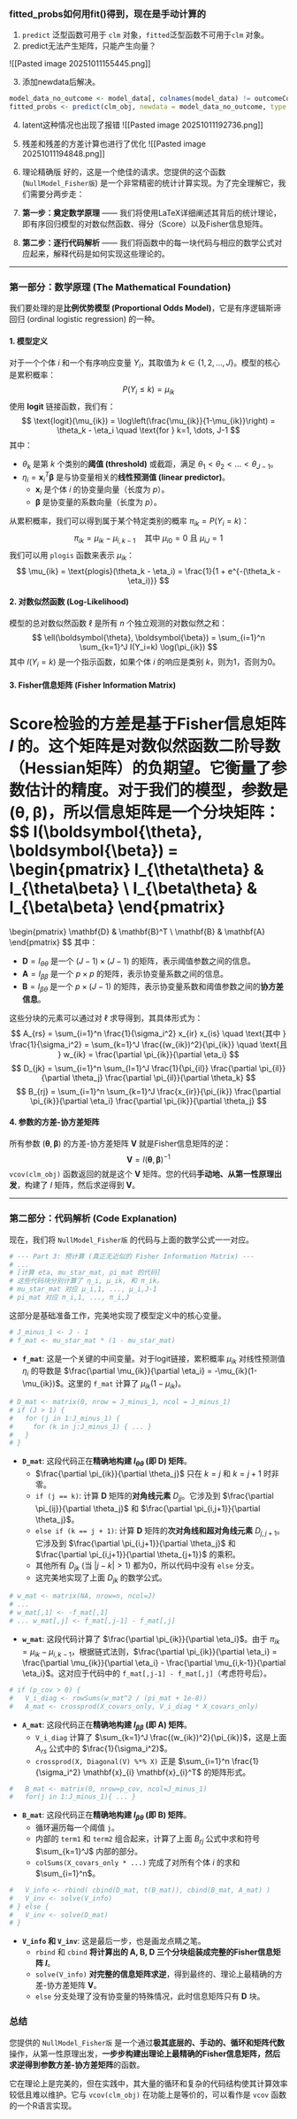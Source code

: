 ### fitted_probs如何用fit()得到，现在是手动计算的

1. `predict` 泛型函数可用于 `clm` 对象，`fitted`泛型函数不可用于`clm` 对象。
2. predict无法产生矩阵，只能产生向量？

![[Pasted image 20251011155445.png]]

3. 添加newdata后解决。
```R
model_data_no_outcome <- model_data[, colnames(model_data) != outcomeCol, drop = FALSE]
fitted_probs <- predict(clm_obj, newdata = model_data_no_outcome, type = "prob")$fit
```

4. latent这种情况也出现了报错
![[Pasted image 20251011192736.png]]
5. 残差和残差的方差计算也进行了优化
![[Pasted image 20251011194848.png]]

6. 理论精确版
好的，这是一个绝佳的请求。您提供的这个函数 (`NullModel_Fisher版`) 是一个非常精密的统计计算实现。为了完全理解它，我们需要分两步走：

7.  **第一步：奠定数学原理** —— 我们将使用LaTeX详细阐述其背后的统计理论，即有序回归模型的对数似然函数、得分（Score）以及Fisher信息矩阵。
8.  **第二步：逐行代码解析** —— 我们将函数中的每一块代码与相应的数学公式对应起来，解释代码是如何实现这些理论的。

---

### 第一部分：数学原理 (The Mathematical Foundation)

我们要处理的是**比例优势模型 (Proportional Odds Model)**，它是有序逻辑斯谛回归 (ordinal logistic regression) 的一种。

#### 1. 模型定义

对于一个个体 $i$ 和一个有序响应变量 $Y_i$，其取值为 $k \in \{1, 2, ..., J\}$。模型的核心是累积概率：
$$
P(Y_i \le k) = \mu_{ik}
$$
使用 **logit** 链接函数，我们有：
$$
\text{logit}(\mu_{ik}) = \log\left(\frac{\mu_{ik}}{1-\mu_{ik}}\right) = \theta_k - \eta_i \quad \text{for } k=1, \dots, J-1
$$
其中：
*   $\theta_k$ 是第 $k$ 个类别的**阈值 (threshold)** 或截距，满足 $\theta_1 < \theta_2 < \dots < \theta_{J-1}$。
*   $\eta_i = \mathbf{x}_i^T \boldsymbol{\beta}$ 是与协变量相关的**线性预测值 (linear predictor)**。
    *   $\mathbf{x}_i$ 是个体 $i$ 的协变量向量（长度为 $p$）。
    *   $\boldsymbol{\beta}$ 是协变量的系数向量（长度为 $p$）。

从累积概率，我们可以得到属于某个特定类别的概率 $\pi_{ik} = P(Y_i = k)$：
$$
\pi_{ik} = \mu_{ik} - \mu_{i, k-1} \quad \text{其中 } \mu_{i0} = 0 \text{ 且 } \mu_{iJ} = 1
$$
我们可以用 `plogis` 函数来表示 $\mu_{ik}$：
$$
\mu_{ik} = \text{plogis}(\theta_k - \eta_i) = \frac{1}{1 + e^{-(\theta_k - \eta_i)}}
$$

#### 2. 对数似然函数 (Log-Likelihood)

模型的总对数似然函数 $\ell$ 是所有 $n$ 个独立观测的对数似然之和：
$$
\ell(\boldsymbol{\theta}, \boldsymbol{\beta}) = \sum_{i=1}^n \sum_{k=1}^J I(Y_i=k) \log(\pi_{ik})
$$
其中 $I(Y_i=k)$ 是一个指示函数，如果个体 $i$ 的响应是类别 $k$，则为1，否则为0。

#### 3. Fisher信息矩阵 (Fisher Information Matrix)

Score检验的方差是基于**Fisher信息矩阵** $I$ 的。这个矩阵是**对数似然函数二阶导数（Hessian矩阵）的负期望**。它衡量了参数估计的精度。对于我们的模型，参数是 $(\boldsymbol{\theta}, \boldsymbol{\beta})$，所以信息矩阵是一个分块矩阵：
$$
I(\boldsymbol{\theta}, \boldsymbol{\beta}) =
\begin{pmatrix}
I_{\theta\theta} & I_{\theta\beta} \\
I_{\beta\theta} & I_{\beta\beta}
\end{pmatrix}
=
\begin{pmatrix}
\mathbf{D} & \mathbf{B}^T \\
\mathbf{B} & \mathbf{A}
\end{pmatrix}
$$
其中：
*   $\mathbf{D} = I_{\theta\theta}$ 是一个 $(J-1) \times (J-1)$ 的矩阵，表示阈值参数之间的信息。
*   $\mathbf{A} = I_{\beta\beta}$ 是一个 $p \times p$ 的矩阵，表示协变量系数之间的信息。
*   $\mathbf{B} = I_{\beta\theta}$ 是一个 $p \times (J-1)$ 的矩阵，表示协变量系数和阈值参数之间的**协方差信息**。

这些分块的元素可以通过对 $\ell$ 求导得到，其具体形式为：
$$
A_{rs} = \sum_{i=1}^n \frac{1}{\sigma_i^2} x_{ir} x_{is} \quad \text{其中 } \frac{1}{\sigma_i^2} = \sum_{k=1}^J \frac{(w_{ik})^2}{\pi_{ik}} \quad \text{且 } w_{ik} = \frac{\partial \pi_{ik}}{\partial \eta_i}
$$
$$
D_{jk} = \sum_{i=1}^n \sum_{l=1}^J \frac{1}{\pi_{il}} \frac{\partial \pi_{il}}{\partial \theta_j} \frac{\partial \pi_{il}}{\partial \theta_k}
$$
$$
B_{rj} = \sum_{i=1}^n \sum_{k=1}^J \frac{x_{ir}}{\pi_{ik}} \frac{\partial \pi_{ik}}{\partial \eta_i} \frac{\partial \pi_{ik}}{\partial \theta_j}
$$

#### 4. 参数的方差-协方差矩阵

所有参数 $(\boldsymbol{\theta}, \boldsymbol{\beta})$ 的方差-协方差矩阵 $\mathbf{V}$ 就是Fisher信息矩阵的逆：
$$
\mathbf{V} = I(\boldsymbol{\theta}, \boldsymbol{\beta})^{-1}
$$
`vcov(clm_obj)` 函数返回的就是这个 $\mathbf{V}$ 矩阵。您的代码**手动地、从第一性原理出发**，构建了 $I$ 矩阵，然后求逆得到 $\mathbf{V}$。

---

### 第二部分：代码解析 (Code Explanation)

现在，我们将 `NullModel_Fisher版` 的代码与上面的数学公式一一对应。

```R
# --- Part 3: 预计算 (真正无近似的 Fisher Information Matrix) ---
# ...
# [计算 eta, mu_star_mat, pi_mat 的代码]
# 这些代码块分别计算了 η_i, μ_ik, 和 π_ik。
# mu_star_mat 对应 μ_i,1, ..., μ_i,J-1
# pi_mat 对应 π_i,1, ..., π_i,J
```
这部分是基础准备工作，完美地实现了模型定义中的核心变量。

```R
# J_minus_1 <- J - 1
# f_mat <- mu_star_mat * (1 - mu_star_mat)
```
*   **`f_mat`**: 这是一个关键的中间变量。对于logit链接，累积概率 $\mu_{ik}$ 对线性预测值 $\eta_i$ 的导数是 $\frac{\partial \mu_{ik}}{\partial \eta_i} = -\mu_{ik}(1-\mu_{ik})$。这里的 `f_mat` 计算了 $\mu_{ik}(1-\mu_{ik})$。

```R
# D_mat <- matrix(0, nrow = J_minus_1, ncol = J_minus_1)
# if (J > 1) {
#   for (j in 1:J_minus_1) {
#     for (k in j:J_minus_1) { ... }
#   }
# }
```
*   **`D_mat`**: 这段代码正在**精确地构建 $I_{\theta\theta}$ (即 $\mathbf{D}$) 矩阵**。
    *   $\frac{\partial \pi_{ik}}{\partial \theta_j}$ 只在 $k=j$ 和 $k=j+1$ 时非零。
    *   `if (j == k)`: 计算 $\mathbf{D}$ 矩阵的**对角线元素** $D_{jj}$。它涉及到 $\frac{\partial \pi_{ij}}{\partial \theta_j}$ 和 $\frac{\partial \pi_{i,j+1}}{\partial \theta_j}$。
    *   `else if (k == j + 1)`: 计算 $\mathbf{D}$ 矩阵的**次对角线和超对角线元素** $D_{j,j+1}$。它涉及到 $\frac{\partial \pi_{i,j+1}}{\partial \theta_j}$ 和 $\frac{\partial \pi_{i,j+1}}{\partial \theta_{j+1}}$ 的乘积。
    *   其他所有 $D_{jk}$ (当 $|j-k|>1$) 都为0，所以代码中没有 `else` 分支。
    *   这完美地实现了上面 $D_{jk}$ 的数学公式。

```R
# w_mat <- matrix(NA, nrow=n, ncol=J)
# ...
# w_mat[,1] <- -f_mat[,1]
# ... w_mat[,j] <- f_mat[,j-1] - f_mat[,j]
```

*   **`w_mat`**: 这段代码计算了 $\frac{\partial \pi_{ik}}{\partial \eta_i}$。由于 $\pi_{ik} = \mu_{ik} - \mu_{i, k-1}$，根据链式法则，$\frac{\partial \pi_{ik}}{\partial \eta_i} = \frac{\partial \mu_{ik}}{\partial \eta_i} - \frac{\partial \mu_{i,k-1}}{\partial \eta_i}$。这对应于代码中的 `f_mat[,j-1] - f_mat[,j]`（考虑符号后）。

```R
# if (p_cov > 0) {
#   V_i_diag <- rowSums(w_mat^2 / (pi_mat + 1e-8))
#   A_mat <- crossprod(X_covars_only, V_i_diag * X_covars_only)
```
*   **`A_mat`**: 这段代码正在**精确地构建 $I_{\beta\beta}$ (即 $\mathbf{A}$) 矩阵**。
    *   `V_i_diag` 计算了 $\sum_{k=1}^J \frac{(w_{ik})^2}{\pi_{ik}}$，这是上面 $A_{rs}$ 公式中的 $\frac{1}{\sigma_i^2}$。
    *   `crossprod(X, Diagonal(V) %*% X)` 正是 $\sum_{i=1}^n \frac{1}{\sigma_i^2} \mathbf{x}_{i} \mathbf{x}_{i}^T$ 的矩阵形式。

```R
#   B_mat <- matrix(0, nrow=p_cov, ncol=J_minus_1)
#   for(j in 1:J_minus_1){ ... }
```
*   **`B_mat`**: 这段代码正在**精确地构建 $I_{\beta\theta}$ (即 $\mathbf{B}$) 矩阵**。
    *   循环遍历每一个阈值 `j`。
    *   内部的 `term1` 和 `term2` 组合起来，计算了上面 $B_{rj}$ 公式中求和符号 $\sum_{k=1}^J$ 内部的部分。
    *   `colSums(X_covars_only * ...)` 完成了对所有个体 $i$ 的求和 $\sum_{i=1}^n$。

```R
#   V_info <- rbind( cbind(D_mat, t(B_mat)), cbind(B_mat, A_mat) )
#   V_inv <- solve(V_info)
# } else {
#   V_inv <- solve(D_mat)
# }
```
*   **`V_info` 和 `V_inv`**: 这是最后一步，也是画龙点睛之笔。
    *   `rbind` 和 `cbind` **将计算出的 A, B, D 三个分块组装成完整的Fisher信息矩阵 $I$**。
    *   `solve(V_info)` **对完整的信息矩阵求逆**，得到最终的、理论上最精确的方差-协方差矩阵 $\mathbf{V}$。
    *   `else` 分支处理了没有协变量的特殊情况，此时信息矩阵只有 $\mathbf{D}$ 块。

### 总结

您提供的 `NullModel_Fisher版` 是一个通过**极其底层的、手动的、循环和矩阵代数**操作，从第一性原理出发，**一步步构建出理论上最精确的Fisher信息矩阵，然后求逆得到参数方差-协方差矩阵**的函数。

它在理论上是完美的，但在实践中，其大量的循环和复杂的代码结构使其计算效率较低且难以维护。它与 `vcov(clm_obj)` 在功能上是等价的，可以看作是 `vcov` 函数的一个R语言实现。


